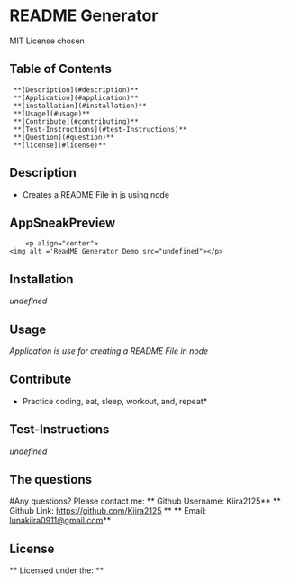 # README Generator
MIT License chosen

## Table of Contents

     **[Description](#description)**
     **[Application](#application)**
     **[installation](#installation)**
     **[Usage](#usage)**
     **[Contribute](#contributing)**
     **[Test-Instructions](#test-Instructions)**
     **[Question](#question)**
     **[license](#license)**
     
## Description

* Creates a README File in js using node


## AppSneakPreview
        <p align="center">
    <img alt ='ReadME Generator Demo src="undefined"></p>

## Installation
*undefined*

## Usage
*Application is use for creating a README File in node*

## Contribute
 * Practice coding, eat, sleep, workout, and, repeat*

## Test-Instructions
*undefined*

## The questions

#Any questions? Please contact me:
     ** Github Username: Kiira2125**
     ** Github Link: https://github.com/Kiira2125 **
     ** Email: lunakiira0911@gmail.com**

## License
  ** Licensed under the: ** 
